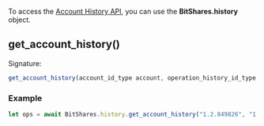 To access the [Account History API](http://docs.bitshares.org/api/history.html#account-history), you can use the __BitShares.history__ object.

## get_account_history()
Signature:
```js
get_account_history(account_id_type account, operation_history_id_type stop = operation_history_id_type (), unsigned limit = 100, operation_history_id_type start = operation_history_id_type ())
```
### Example
```js
let ops = await BitShares.history.get_account_history("1.2.849826", "1.11.0", 10, "1.11.0")
```